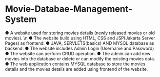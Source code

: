 # Movie-Databae-Management-System
 ● A website used for storing movies details (newly released movies or old movies). \n
 ● The website build using HTML, CSS and JSP(Jakarta Server Pages) as frontend. 
 ● JAVA, SERVLETS(basics) AND MYSQL database as backend. 
 ● The website includes Admin Login (Username and Password) 
 ● The website can perform CRUD operation. ● The admin can add new movies into the database or delete or can modify the existing movies data. 
 ● The web application contains MYSQL database to store the movies details and the movies details are added using frontend of the website.
